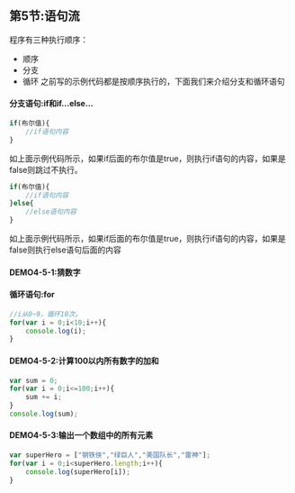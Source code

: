 ## 第5节:语句流
程序有三种执行顺序：
* 顺序
* 分支
* 循环
之前写的示例代码都是按顺序执行的，下面我们来介绍分支和循环语句

#### 分支语句:if和if...else...
``` js
if(布尔值){
    //if语句内容
}
```
如上面示例代码所示，如果if后面的布尔值是true，则执行if语句的内容，如果是false则跳过不执行。

``` js
if(布尔值){
    //if语句内容
}else{
    //else语句内容
}
```
如上面示例代码所示，如果if后面的布尔值是true，则执行if语句的内容，如果是false则执行else语句后面的内容

#### DEMO4-5-1:猜数字

#### 循环语句:for
``` js
//i从0~9，循环10次。
for(var i = 0;i<10;i++){
    console.log(i);
}
```

#### DEMO4-5-2:计算100以内所有数字的加和
``` js
var sum = 0;
for(var i = 0;i<=100;i++){
    sum += i;
}
console.log(sum);
```

#### DEMO4-5-3:输出一个数组中的所有元素
``` js
var superHero = ["钢铁侠","绿巨人","美国队长","雷神"];
for(var i = 0;i<superHero.length;i++){
    console.log(superHero[i]);
}
```